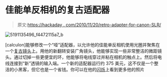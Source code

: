 # 佳能单反相机的复古适配器

> 原文:[https://hackaday . com/2010/11/20/retro-adapter-for-canon-SLR/](https://hackaday.com/2010/11/20/retro-adapter-for-canon-slr/)

![](../Images/bb8e31183545188978c5e06ff526d60e.png "5191135496_f4472115a7_b")

[calculon]能够修改一个“哑”适配器，以允许他的佳能单反相机使用光圈并聚焦在一个[复古镜头](http://calculon.soup.io/post/88927239/Canon-retro-adapter)上。用他的新翻转安装广角镜头，他能够实现一些非常整洁的微距镜头。通过切掉一些更便宜的环，他能够将电线穿过并粘在相机的触点上。然后将电线连接到“新”透镜的输入端。一个新的适配器运行约 375 美元，这不仅是一个整洁的小黑客，但它也是一个省钱。你可以在他的[闪烁](http://www.flickr.com/photos/27020792@N07/5191134726/in/set-72157625428096970/)上看到更多他的照片